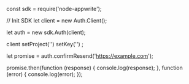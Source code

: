 const sdk = require('node-appwrite');

// Init SDK
let client = new Auth.Client();

let auth = new sdk.Auth(client);

client
    setProject('')
    setKey('')
;

let promise = auth.confirmResend('https://example.com');

promise.then(function (response) {
    console.log(response);
}, function (error) {
    console.log(error);
});